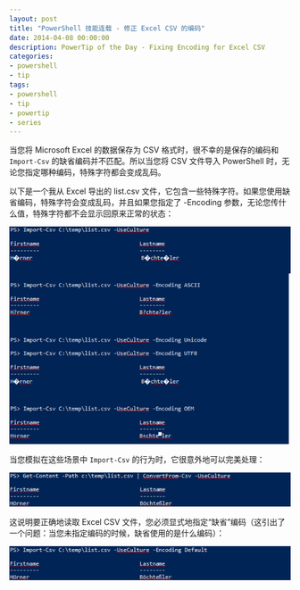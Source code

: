 ```yaml
---
layout: post
title: "PowerShell 技能连载 - 修正 Excel CSV 的编码"
date: 2014-04-08 00:00:00
description: PowerTip of the Day - Fixing Encoding for Excel CSV
categories:
- powershell
- tip
tags:
- powershell
- tip
- powertip
- series
---
```

当您将 Microsoft Excel 的数据保存为 CSV 格式时，很不幸的是保存的编码和 `Import-Csv` 的缺省编码并不匹配。所以当您将 CSV 文件导入 PowerShell 时，无论您指定哪种编码，特殊字符都会变成乱码。

以下是一个我从 Excel 导出的 list.csv 文件，它包含一些特殊字符。如果您使用缺省编码，特殊字符会变成乱码，并且如果您指定了 -Encoding 参数，无论您传什么值，特殊字符都不会显示回原来正常的状态：

![](/img/2014-04-08-fixing-encoding-for-excel-csv-001.png)

当您模拟在这些场景中 `Import-Csv` 的行为时，它很意外地可以完美处理：

![](/img/2014-04-08-fixing-encoding-for-excel-csv-002.png)

这说明要正确地读取 Excel CSV 文件，您必须显式地指定“缺省”编码（这引出了一个问题：当您未指定编码的时候，缺省使用的是什么编码）：

![](/img/2014-04-08-fixing-encoding-for-excel-csv-003.png)

<!--本文国际来源：[Fixing Encoding for Excel CSV](http://community.idera.com/powershell/powertips/b/tips/posts/fixing-encoding-for-excel-csv)-->
